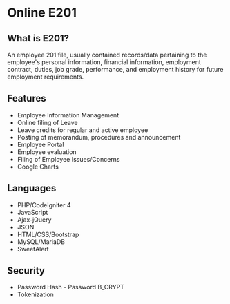 # Online E201

## What is E201?

An employee 201 file, usually contained records/data pertaining to the employee's personal information, financial information, employment contract, duties, job grade, performance, and employment history for future employment requirements.

## Features
* Employee Information Management
* Online filing of Leave
* Leave credits for regular and active employee
* Posting of memorandum, procedures and announcement
* Employee Portal
* Employee evaluation
* Filing of Employee Issues/Concerns
* Google Charts

## Languages
* PHP/CodeIgniter 4
* JavaScript
* Ajax-jQuery
* JSON
* HTML/CSS/Bootstrap
* MySQL/MariaDB
* SweetAlert

## Security
* Password Hash - Password B_CRYPT
* Tokenization
